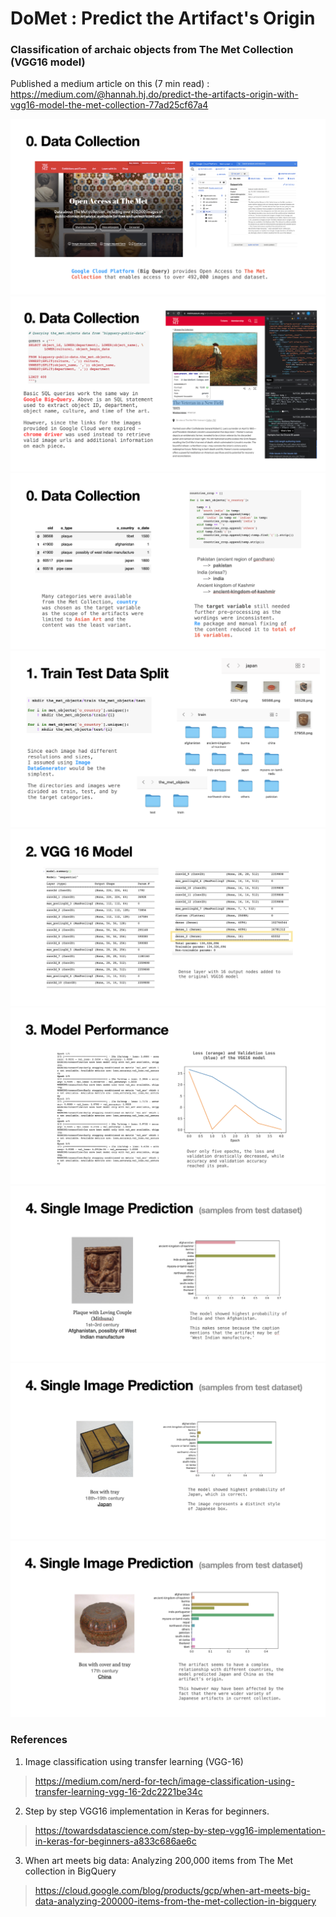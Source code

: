 # DoMet : Predict the Artifact's Origin
### Classification of archaic objects from The Met Collection (VGG16 model)
Published a medium article on this (7 min read) : 
https://medium.com/@hannah.hj.do/predict-the-artifacts-origin-with-vgg16-model-the-met-collection-77ad25cf67a4


<img src="/ppt/0.jpg?raw=true">

<img src="/ppt/1.jpg?raw=true">

<img src="/ppt/2.jpg?raw=true">

<img src="/ppt/3.jpg?raw=true">

<img src="/ppt/4.jpg?raw=true">

<img src="/ppt/5.jpg?raw=true">

<img src="/ppt/6.jpg?raw=true">

<img src="/ppt/7.jpg?raw=true">

<img src="/ppt/8.jpg?raw=true">

### References

1. Image classification using transfer learning (VGG-16) 
> https://medium.com/nerd-for-tech/image-classification-using-transfer-learning-vgg-16-2dc2221be34c
 
2. Step by step VGG16 implementation in Keras for beginners. 
>  https://towardsdatascience.com/step-by-step-vgg16-implementation-in-keras-for-beginners-a833c686ae6c

3. When art meets big data: Analyzing 200,000 items from The Met
collection in BigQuery 
> https://cloud.google.com/blog/products/gcp/when-art-meets-big-data-analyzing-200000-items-from-the-met-collection-in-bigquery
